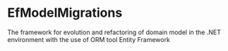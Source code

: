 EfModelMigrations
=============
The framework for evolution and refactoring of domain model in the .NET
environment with the use of ORM tool Entity Framework
